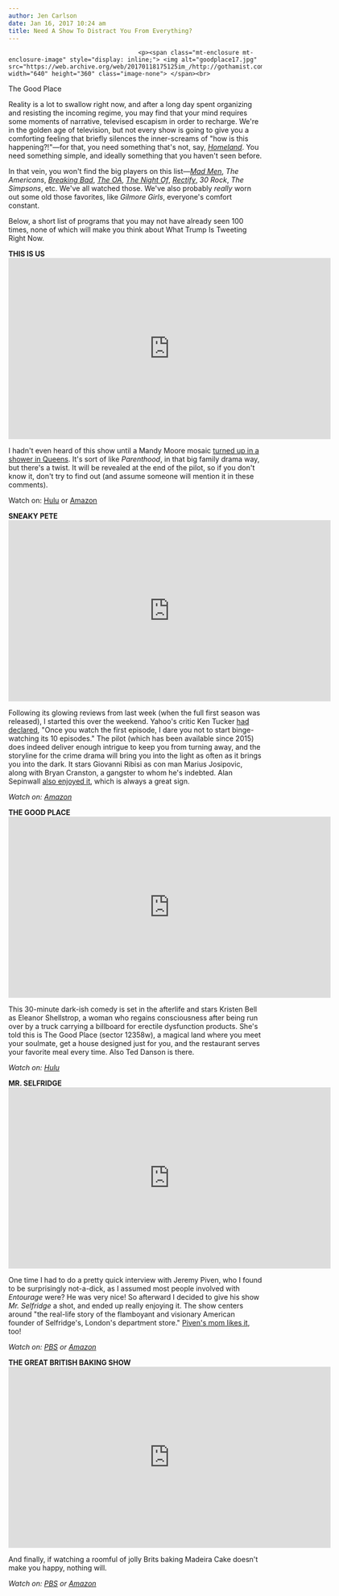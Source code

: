 ```yaml
---
author: Jen Carlson
date: Jan 16, 2017 10:24 am
title: Need A Show To Distract You From Everything?
---
```


	
										<p><span class="mt-enclosure mt-enclosure-image" style="display: inline;"> <img alt="goodplace17.jpg" src="https://web.archive.org/web/20170118175125im_/http://gothamist.com/attachments/arts_jen/goodplace17.jpg" width="640" height="360" class="image-none"> </span><br>
<span class="photo_caption">The Good Place</span></p>

<p>Reality is a lot to swallow right now, and after a long day spent organizing and resisting the incoming regime, you may find that your mind requires some moments of narrative, televised escapism in order to recharge. We&apos;re in the golden age of television, but not every show is going to give you a comforting feeling that briefly silences the inner-screams of &quot;how is this happening?!&quot;&#x2014;for that, you need something that&apos;s not, say, <a href="https://web.archive.org/web/20170118175125/http://gothamist.com/2017/01/16/homeland_brooklyn_edition.php"><em>Homeland</em></a>. You need something simple, and ideally something that you haven&apos;t seen before.</p>

<p>In that vein, you won&apos;t find the big players on this list&#x2014;<a href="https://web.archive.org/web/20170118175125/http://gothamist.com/tags/madmen"><em>Mad Men</em></a>, <em>The Americans</em>, <a href="https://web.archive.org/web/20170118175125/http://gothamist.com/tags/breakingbad"><em>Breaking Bad</em></a>, <a href="https://web.archive.org/web/20170118175125/http://gothamist.com/2016/12/18/netflix_the_oa_theories.php"><em>The OA</em></a>, <a href="https://web.archive.org/web/20170118175125/http://gothamist.com/2016/06/29/the_night_of.php"><em>The Night Of</em></a>, <a href="https://web.archive.org/web/20170118175125/http://gothamist.com/2016/12/15/rectify_best_tv_show.php"><em>Rectify</em></a>, <em>30 Rock</em>, <em>The Simpsons</em>, etc. We&apos;ve all watched those. We&apos;ve also probably <em>really</em> worn out some old those favorites, like <em>Gilmore Girls</em>, everyone&apos;s comfort constant.</p>

<p>Below, a short list of programs that you may not have already seen 100 times, none of which will make you think about What Trump Is Tweeting Right Now.</p>

<p><strong>THIS IS US</strong><br>
<iframe width="640" height="360" src="https://web.archive.org/web/20170118175125if_/https://www.youtube.com/embed/hljQfJLQmaI" frameborder="0" allowfullscreen></iframe></p>

<p>I hadn&apos;t even heard of this show until a Mandy Moore mosaic <a href="https://web.archive.org/web/20170118175125/http://gothamist.com/2017/01/04/mandy_moore_shower_tiles.php">turned up in a shower in Queens</a>. It&apos;s sort of like <em>Parenthood</em>, in that big family drama way, but there&apos;s a twist. It will be revealed at the end of the pilot, so if you don&apos;t know it, don&apos;t try to find out (and assume someone will mention it in these comments). </p>

<p>Watch on: <a href="https://web.archive.org/web/20170118175125/http://www.hulu.com/this-is-us">Hulu</a> or <a href="https://web.archive.org/web/20170118175125/https://www.amazon.com/Pilot/dp/B01LFWT6FQ/ref=sr_1_1?s=instant-video&amp;ie=UTF8&amp;qid=1484577024&amp;sr=1-1&amp;keywords=this+is+us">Amazon</a></p>

<p><strong>SNEAKY PETE</strong><br>
<iframe width="640" height="360" src="https://web.archive.org/web/20170118175125if_/https://www.youtube.com/embed/KCM-I4j-Rv4" frameborder="0" allowfullscreen></iframe></p>

<p>Following its glowing reviews from last week (when the full first season was released), I started this over the weekend. Yahoo&apos;s critic Ken Tucker <a href="https://web.archive.org/web/20170118175125/https://www.yahoo.com/tv/sneaky-pete-review-amazon-prime-132028630.html">had declared</a>, &quot;Once you watch the first episode, I dare you not to start binge-watching its 10 episodes.&quot; The pilot (which has been available since 2015) does indeed deliver enough intrigue to keep you from turning away, and the storyline for the crime drama will bring you into the light as often as it brings you into the dark. It stars Giovanni Ribisi as con man Marius Josipovic, along with Bryan Cranston, a gangster to whom he&apos;s indebted. Alan Sepinwall <a href="https://web.archive.org/web/20170118175125/http://uproxx.com/sepinwall/bryan-cranston-sneaky-pete-amazon-review/">also enjoyed it</a>, which is always a great sign. </p>

<p><em>Watch on: <a href="https://web.archive.org/web/20170118175125/https://www.amazon.com/Pilot/dp/B01347V50Y/ref=sr_1_1?s=instant-video&amp;ie=UTF8&amp;qid=1484576949&amp;sr=1-1&amp;keywords=sneaky+pete">Amazon</a></em></p>

<p><strong>THE GOOD PLACE</strong><br>
<iframe width="640" height="360" src="https://web.archive.org/web/20170118175125if_/https://www.youtube.com/embed/RfBgT5djaQw" frameborder="0" allowfullscreen></iframe></p>

<p>This 30-minute dark-ish comedy is set in the afterlife and stars Kristen Bell as Eleanor Shellstrop, a woman who regains consciousness after being run over by a truck carrying a billboard for erectile dysfunction products. She&apos;s told this is The Good Place (sector 12358w), a magical land where you meet your soulmate, get a house designed just for you, and the restaurant serves your favorite meal every time. Also Ted Danson is there.</p>

<p><em>Watch on: <a href="https://web.archive.org/web/20170118175125/http://www.hulu.com/the-good-place">Hulu</a></em></p>

<p><strong>MR. SELFRIDGE</strong><br>
<iframe width="640" height="360" src="https://web.archive.org/web/20170118175125if_/https://www.youtube.com/embed/sIS0-ofllrc" frameborder="0" allowfullscreen></iframe></p>

<p>One time I had to do a pretty quick interview with Jeremy Piven, who I found to be surprisingly not-a-dick, as I assumed most people involved with <em>Entourage</em> were? He was very nice! So afterward I decided to give his show <em>Mr. Selfridge</em> a shot, and ended up really enjoying it. The show centers around &quot;the real-life story of the flamboyant and visionary American founder of Selfridge&apos;s, London&apos;s department store.&quot; <a href="https://web.archive.org/web/20170118175125/http://gothamist.com/2015/03/16/jeremy_piven.php">Piven&apos;s mom likes it</a>, too! </p>

<p><em>Watch on: <a href="https://web.archive.org/web/20170118175125/http://www.pbs.org/wgbh/masterpiece/shows/mr-selfridge/">PBS</a> or <a href="https://web.archive.org/web/20170118175125/https://www.amazon.com/Episode-Nine-Original-UK-Edition/dp/B00BVYKX7O/ref=sr_1_2?s=instant-video&amp;ie=UTF8&amp;qid=1484577103&amp;sr=1-2&amp;keywords=mr+selfridge">Amazon</a></em></p>

<p><strong>THE GREAT BRITISH BAKING SHOW</strong><br>
<iframe width="640" height="360" src="https://web.archive.org/web/20170118175125if_/https://www.youtube.com/embed/uWtk3QgKEng" frameborder="0" allowfullscreen></iframe></p>

<p>And finally, if watching a roomful of jolly Brits baking Madeira Cake doesn&apos;t make you happy, nothing will. </p>

<p><em>Watch on: <a href="https://web.archive.org/web/20170118175125/http://www.pbs.org/show/great-british-baking-show/">PBS</a> or <a href="https://web.archive.org/web/20170118175125/https://www.amazon.com/s/ref=nb_sb_ss_c_1_9?url=search-alias%3Dinstant-video&amp;field-keywords=great+british+bake+off&amp;sprefix=great+bri%2Cinstant-video%2C140&amp;crid=2AVKYW4T56ZNA">Amazon</a></em></p>					
										
									
				